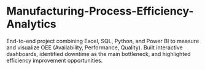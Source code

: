 # Manufacturing-Process-Efficiency-Analytics
End-to-end project combining Excel, SQL, Python, and Power BI to measure and visualize OEE (Availability, Performance, Quality). Built interactive dashboards, identified downtime as the main bottleneck, and highlighted efficiency improvement opportunities.
